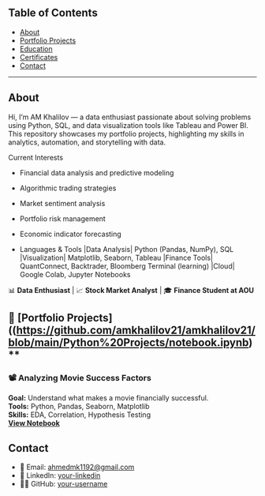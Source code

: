 ## Table of Contents

- [About](#about)
- [Portfolio Projects](#portfolio-projects)
- [Education](#education)
- [Certificates](#certificates)
- [Contact](#contact)

---

## About

Hi, I’m AM Khalilov — a data enthusiast passionate about solving problems using Python, SQL, and data visualization tools like Tableau and Power BI.  
This repository showcases my portfolio projects, highlighting my skills in analytics, automation, and storytelling with data.

Current Interests
- Financial data analysis and predictive modeling
- Algorithmic trading strategies
- Market sentiment analysis
- Portfolio risk management
- Economic indicator forecasting

- Languages & Tools
|Data Analysis|   Python (Pandas, NumPy), SQL
|Visualization|   Matplotlib, Seaborn, Tableau
|Finance Tools|   QuantConnect, Backtrader, Bloomberg Terminal (learning)
|Cloud|           Google Colab, Jupyter Notebooks


📊 **Data Enthusiast** | 📈 **Stock Market Analyst** | 🎓 **Finance Student at AOU**
                                                                                                                                           
## 💼 [Portfolio Projects]((https://github.com/amkhalilov21/amkhalilov21/blob/main/Python%20Projects/notebook.ipynb)**
### 📽️ Analyzing Movie Success Factors
**Goal:** Understand what makes a movie financially successful.  
**Tools:** Python, Pandas, Seaborn, Matplotlib  
**Skills:** EDA, Correlation, Hypothesis Testing  
**[View Notebook]([https://github.com/amkhalilov21/amkhalilov21/blob/main/Python%20Projects/notebook.ipynb](https://github.com/amkhalilov21/a-project/blob/main/notebook.ipynb))**
 
  ##  Contact
- 📧 Email: ahmedmk1192@gmail.com 
- 💼 LinkedIn: [your-linkedin](https://www.linkedin.com/in/ahmed-khalil-aa635722a?utm_source=share&utm_campaign=share_via&utm_content=profile&utm_medium=ios_app)  
- 🧑‍💻 GitHub: [your-username](https://github.com/your-username)
